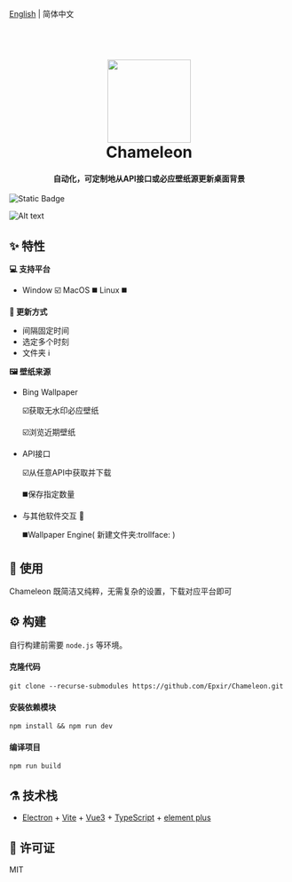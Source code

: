 [English](README.md) | 简体中文

<h1 align="center">
  <br>
<img src="public/chameleon.ico" width="150"/></a>
  <br>
  Chameleon
  <br>
</h1>
<h4 align="center">自动化，可定制地从API接口或必应壁纸源更新桌面背景</h4>

![Static Badge](https://img.shields.io/badge/build-passing-Chartreuse)

![Alt text](chameleon.gif)

## :sparkles: 特性 
**:computer: 支持平台**

 - Window :ballot_box_with_check:
   MacOS :black_medium_square:
   Linux :black_medium_square:

**:robot: 更新方式**

 - 间隔固定时间
 - 选定多个时刻
 - 文件夹 :information_source:

**:framed_picture: 壁纸来源**
* Bing Wallpaper

  :ballot_box_with_check:获取无水印必应壁纸

  :ballot_box_with_check:浏览近期壁纸

* API接口

  :ballot_box_with_check:从任意API中获取并下载

  :black_medium_square:保存指定数量
  
* 与其他软件交互 :jigsaw: 

  :black_medium_square:Wallpaper Engine( 新建文件夹:trollface: )

## :unicorn: 使用
Chameleon 既简洁又纯粹，无需复杂的设置，下载对应平台即可


## :gear: 构建

自行构建前需要 `node.js` 等环境。

#### 克隆代码

```shell
git clone --recurse-submodules https://github.com/Epxir/Chameleon.git
```

#### 安装依赖模块

```shell
npm install && npm run dev
```



#### 编译项目

```shell
npm run build
```

## :alembic: 技术栈

* [Electron](https://www.electronjs.org/) + [Vite](https://vitejs.dev/) + [Vue3](https://vuejs.org/) + [TypeScript](https://www.typescriptlang.org/) + [element plus](https://element-plus.org/)


## :scroll: 许可证

MIT